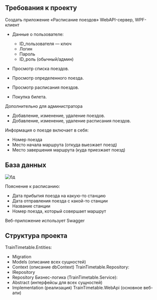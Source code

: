 ## Требования к проекту

Создать приложение «Расписание поездов»
WebAPI-сервер, WPF-клиент

* Данные о пользователе:
  * ID_пользователя  — ключ
  * Логин
  * Пароль
  * ID_pоль (обычный/админ) 
  
* Просмотр списка поездов.
* Просмотр определенного поезда.
* Просмотр расписания поездов.
* Покупка билета.

Дополнительно для администратора
* Добавление, изменение, удаление поездов.
* Добавление, изменение, удаление расписания поездов.

Информация о поезде включает в себя:
  * Номер поезда
  * Место начала маршрута (откуда выезжает поезд)
  * Место завершения маршрута (куда приезжает поезд)
  
  ## База данных
  ![бд](https://user-images.githubusercontent.com/101638603/198398047-73e4dec3-a458-4501-bd78-bec8e1921f7a.png)

  Пояснение к расписанию:
   * Дата прибытия поезда на какую-то станцию
   * Дата отправления поезда с какой-то станции
   * Название станции
   * Номер поезда, который совершает маршрут
  
Веб-приложение использует Swagger
  ## Структура проекта
  
  TrainTimetable.Entities:
   * Migration
   * Models (описание всех сущностей)
   * Context (описание dbContext)
  TrainTimetable.Repository:
   * IRepository<T>
   * Repository<T>
   Бизнес-логика (TrainTimetable.Service):
   * Abstract (интерфейсы для всех сущностей)
   * Implementation (реализация)
   TrainTimetable.WebApi (основное веб-апи)
 
